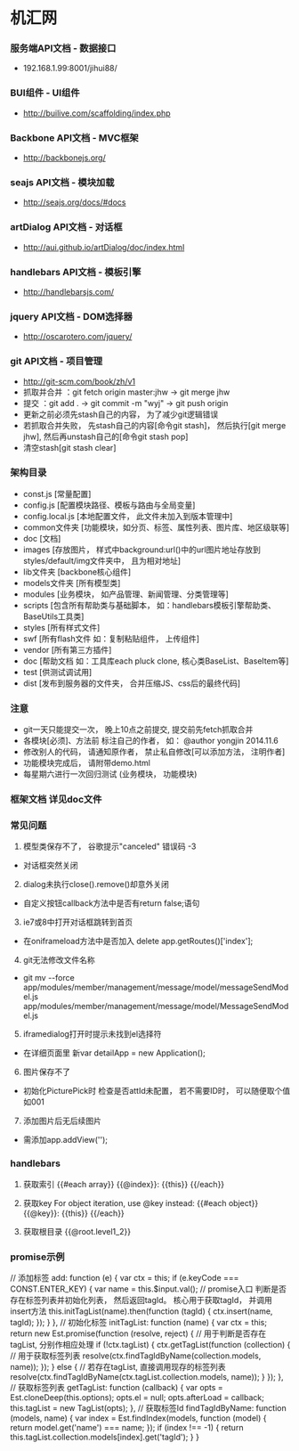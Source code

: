机汇网
====

### 服务端API文档 - 数据接口
- 192.168.1.99:8001/jihui88/

### BUI组件 - UI组件
- http://builive.com/scaffolding/index.php

### Backbone API文档 - MVC框架
- http://backbonejs.org/

### seajs API文档 - 模块加载
- http://seajs.org/docs/#docs

### artDialog API文档 - 对话框
- http://aui.github.io/artDialog/doc/index.html

### handlebars API文档 - 模板引擎
- http://handlebarsjs.com/

### jquery API文档 - DOM选择器
- http://oscarotero.com/jquery/

### git API文档 - 项目管理
- http://git-scm.com/book/zh/v1
- 抓取并合并 ：git fetch origin master:jhw -> git merge jhw
- 提交 ：git add . -> git commit -m "wyj" -> git push origin
- 更新之前必须先stash自己的内容， 为了减少git逻辑错误
- 若抓取合并失败， 先stash自己的内容[命令git stash]， 然后执行[git merge jhw], 然后再unstash自己的[命令git stash pop]
- 清空stash[git stash clear]

### 架构目录
- const.js [常量配置]
- config.js [配置模块路径、模板与路由与全局变量]
- config.local.js [本地配置文件， 此文件未加入到版本管理中]
- common文件夹 [功能模块，如分页、标签、属性列表、图片库、地区级联等]
- doc [文档]
- images [存放图片， 样式中background:url()中的url图片地址存放到styles/default/img文件夹中， 且为相对地址]
- lib文件夹 [backbone核心组件]
- models文件夹 [所有模型类]
- modules [业务模块， 如产品管理、新闻管理、分类管理等]
- scripts [包含所有帮助类与基础脚本， 如：handlebars模板引擎帮助类、BaseUtils工具类]
- styles [所有样式文件]
- swf [所有flash文件 如：复制粘贴组件， 上传组件]
- vendor [所有第三方插件]
- doc [帮助文档 如：工具库each pluck clone, 核心类BaseList、BaseItem等]
- test [供测试调试用]
- dist [发布到服务器的文件夹， 合并压缩JS、css后的最终代码]

### 注意
- git一天只能提交一次， 晚上10点之前提交, 提交前先fetch抓取合并
- 各模块[必须]、方法前 标注自己的作者， 如： @author yongjin 2014.11.6
- 修改别人的代码， 请通知原作者， 禁止私自修改[可以添加方法， 注明作者]
- 功能模块完成后， 请附带demo.html
- 每星期六进行一次回归测试 (业务模块， 功能模块)

### 框架文档 详见doc文件
 
### 常见问题
1) 模型类保存不了， 谷歌提示"canceled" 错误码 -3  
 - 对话框突然关闭
2) dialog未执行close().remove()却意外关闭
 - 自定义按钮callback方法中是否有return false;语句
3) ie7或8中打开对话框跳转到首页
 - 在oniframeload方法中是否加入 delete app.getRoutes()['index'];
4) git无法修改文件名称
 - git mv --force app/modules/member/management/message/model/messageSendModel.js  app/modules/member/management/message/model/MessageSendModel.js 
5) iframedialog打开时提示未找到el选择符
 - 在详细页面里 新var detailApp = new Application();
6) 图片保存不了
 - 初始化PicturePick时 检查是否attId未配置， 若不需要ID时， 可以随便取个值如001
7) 添加图片后无后续图片
 - 需添加app.addView('');
 
### handlebars
1) 获取索引
{{#each array}}
    {{@index}}: {{this}}
{{/each}}

2) 获取key
For object iteration, use @key instead:
{{#each object}}
    {{@key}}: {{this}}
{{/each}} 
3) 获取根目录
{{@root.level1_2}}

### promise示例
// 添加标签
add: function (e) {
  var ctx = this;
  if (e.keyCode === CONST.ENTER_KEY) {
    var name = this.$input.val();
    // promise入口 判断是否存在标签列表并初始化列表， 然后返回tagId。 核心用于获取tagId， 并调用insert方法
    this.initTagList(name).then(function (tagId) {
       ctx.insert(name, tagId);
    });
  }
},
// 初始化标签
initTagList: function (name) {
    var ctx = this;
    return new Est.promise(function (resolve, reject) {
        // 用于判断是否存在tagList, 分别作相应处理
        if (!ctx.tagList) {
            ctx.getTagList(function (collection) { // 用于获取标签列表
                resolve(ctx.findTagIdByName(collection.models, name));
            });
        } else {
            // 若存在tagList, 直接调用现存的标签列表
            resolve(ctx.findTagIdByName(ctx.tagList.collection.models, name));
        }
    });
},
// 获取标签列表
getTagList: function (callback) {
    var opts = Est.cloneDeep(this.options);
    opts.el = null;
    opts.afterLoad = callback;
    this.tagList = new TagList(opts);
},
// 获取标签Id
findTagIdByName: function (models, name) {
    var index = Est.findIndex(models, function (model) {
      return model.get('name') === name;
    });
    if (index !== -1) {
      return this.tagList.collection.models[index].get('tagId');
    }
}

